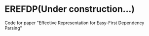 # EREFDP(Under construction...)
Code for paper "Effective Representation for Easy-First Dependency Parsing"
